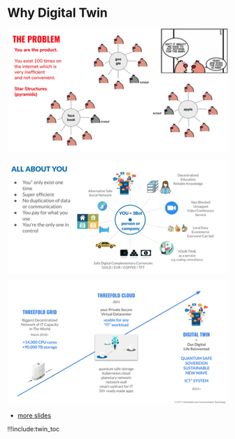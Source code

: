 # Why Digital Twin


![](img/twin_why_1_.jpg)

![](img/twin_why_2_.png)


![](img/twin_why_3_.jpg)


- [more slides](https://docs.google.com/presentation/d/1Y3xSWdfHTBHTYsp-anXrLAl0jvYMooIQXSO8fJlGL40/edit?usp=sharing)

!!!include:twin_toc